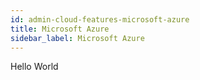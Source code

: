 ```yaml
---
id: admin-cloud-features-microsoft-azure
title: Microsoft Azure
sidebar_label: Microsoft Azure
---
```


Hello World